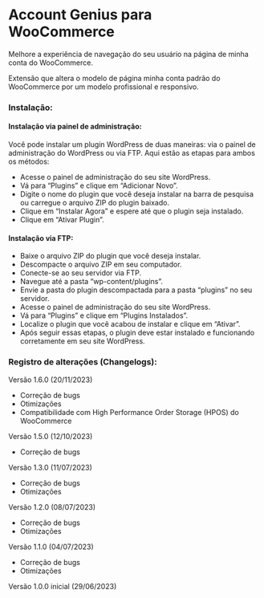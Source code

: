 # Account Genius para WooCommerce

Melhore a experiência de navegação do seu usuário na página de minha conta do WooCommerce.

Extensão que altera o modelo de página minha conta padrão do WooCommerce por um modelo profissional e responsivo.

### Instalação:

#### Instalação via painel de administração:

Você pode instalar um plugin WordPress de duas maneiras: via o painel de administração do WordPress ou via FTP. Aqui estão as etapas para ambos os métodos:

* Acesse o painel de administração do seu site WordPress.
* Vá para “Plugins” e clique em “Adicionar Novo”.
* Digite o nome do plugin que você deseja instalar na barra de pesquisa ou carregue o arquivo ZIP do plugin baixado.
* Clique em “Instalar Agora” e espere até que o plugin seja instalado.
* Clique em “Ativar Plugin”.

#### Instalação via FTP:

* Baixe o arquivo ZIP do plugin que você deseja instalar.
* Descompacte o arquivo ZIP em seu computador.
* Conecte-se ao seu servidor via FTP.
* Navegue até a pasta “wp-content/plugins”.
* Envie a pasta do plugin descompactada para a pasta “plugins” no seu servidor.
* Acesse o painel de administração do seu site WordPress.
* Vá para “Plugins” e clique em “Plugins Instalados”.
* Localize o plugin que você acabou de instalar e clique em “Ativar”.
* Após seguir essas etapas, o plugin deve estar instalado e funcionando corretamente em seu site WordPress.

### Registro de alterações (Changelogs):

Versão 1.6.0 (20/11/2023)
* Correção de bugs
* Otimizações
* Compatibilidade com High Performance Order Storage (HPOS) do WooCommerce

Versão 1.5.0 (12/10/2023)
* Correção de bugs

Versão 1.3.0 (11/07/2023)
* Correção de bugs
* Otimizações

Versão 1.2.0 (08/07/2023)
* Correção de bugs
* Otimizações

Versão 1.1.0 (04/07/2023)
* Correção de bugs
* Otimizações

Versão 1.0.0 inicial (29/06/2023)
